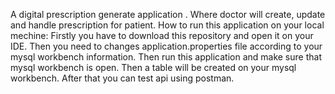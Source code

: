 A digital prescription generate application . Where doctor will create, update and handle prescription for patient. How to run this application on your local mechine: Firstly you have to download this repository and open it on your IDE. Then you need to changes application.properties file according to your mysql workbench information. Then run this application and make sure that mysql workbench is open. Then a table will be created on your mysql workbench. After that you can test api using postman.
